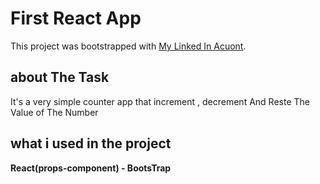 # First React App

This project was bootstrapped with [My Linked In Acuont](https://www.linkedin.com/in/ahmed-abd-elhamied-elkoumey-533b93235).


## about The Task
It's a very simple counter app that increment , decrement And Reste The Value of The Number
## what i used in the project
**React(props-component) - BootsTrap**
